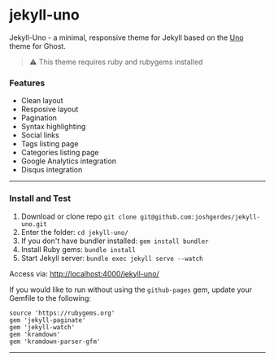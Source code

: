 # jekyll-uno

Jekyll-Uno - a minimal, responsive theme for Jekyll based on the [Uno](https://github.com/daleanthony/Uno) theme for Ghost.

> :warning:
  This theme requires ruby and rubygems installed

### Features

* Clean layout
* Resposive layout
* Pagination
* Syntax highlighting
* Social links
* Tags listing page
* Categories listing page
* Google Analytics integration
* Disqus integration

---

### Install and Test

1. Download or clone repo `git clone git@github.com:joshgerdes/jekyll-uno.git`
2. Enter the folder: `cd jekyll-uno/`
3. If you don't have bundler installed: `gem install bundler`
3. Install Ruby gems: `bundle install`
4. Start Jekyll server: `bundle exec jekyll serve --watch`

Access via: [http://localhost:4000/jekyll-uno/](http://localhost:4000/jekyll-uno/)

If you would like to run without using the `github-pages` gem, update your Gemfile to the following:

```
source 'https://rubygems.org'
gem 'jekyll-paginate'
gem 'jekyll-watch'
gem 'kramdown'
gem 'kramdown-parser-gfm'
```
---
